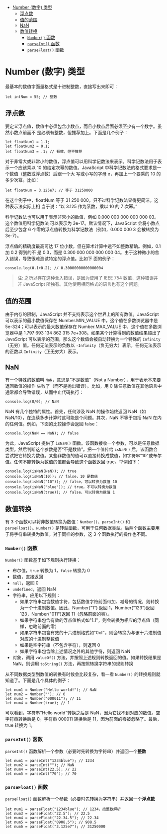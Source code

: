 <!--
 * @Description: Number 类型
 * @Author: shenxh
 * @Date: 2021-12-21 15:39:29
 * @LastEditors: shenxh
 * @LastEditTime: 2021-12-22 11:15:07
-->

- [Number (数字) 类型](#number-数字-类型)
  - [浮点数](#浮点数)
  - [值的范围](#值的范围)
  - [NaN](#nan)
  - [数值转换](#数值转换)
    - [`Number()` 函数](#number-函数)
    - [`parseInt()` 函数](#parseint-函数)
    - [`parseFloat()` 函数](#parsefloat-函数)

# Number (数字) 类型
最基本的数值字面量格式是十进制整数，直接写出来即可：

```
let intNum = 55; // 整数
```

## 浮点数
要定义浮点值，数值中必须包含小数点，而且小数点后面必须至少有一个数字。虽然小数点前面不
是必须有整数，但推荐加上。下面是几个例子：

```
let floatNum1 = 1.1;
let floatNum2 = 0.1;
let floatNum3 = .1; // 有效，但不推荐
```

对于非常大或非常小的数值，浮点值可以用科学记数法来表示。科学记数法用于表示一个应该乘以
10 的给定次幂的数值。JavaScript 中科学记数法的格式要求是一个数值（整数或浮点数）后跟一个大
写或小写的字母 e，再加上一个要乘的 10 的多少次幂。比如：

```
let floatNum = 3.125e7; // 等于 31250000
```

在这个例子中，floatNum 等于 31 250 000，只不过科学记数法显得更简洁。这种表示法实际上相
当于说：“以 3.125 作为系数，乘以 10 的 7 次幂。”

科学记数法也可以用于表示非常小的数值，例如 0.000 000 000 000 000 03。这个数值用科学记数法
可以表示为 3e-17。默认情况下，JavaScript 会将小数点后至少包含 6 个零的浮点值转换为科学记数法（例如，0.000 000 3 会被转换为 3e-7）。

浮点值的精确度最高可达 17 位小数，但在算术计算中远不如整数精确。例如，0.1 加 0.2 得到的不
是 0.3，而是 0.300 000 000 000 000 04。由于这种微小的舍入错误，导致很难测试特定的浮点值。比如下
面的例子：

```
console.log(0.1+0.2); // 0.30000000000000004
```

> 注: 之所以存在这种舍入错误，是因为使用了 IEEE 754 数值，这种错误并非 JavaScript 所独有。其他使用相同格式的语言也有这个问题。

## 值的范围
由于内存的限制，JavaScript 并不支持表示这个世界上的所有数值。JavaScript 可以表示的最小数值保存在 Number.MIN_VALUE 中，这个值在多数浏览器中是 5e-324；可以表示的最大数值保存在 Number.MAX_VALUE 中，这个值在多数浏览器中是 1.797 693 134 862 315 7e+308。如果某个计算得到的数值结果超出了 JavaScript 可以表示的范围，那么这个数值会被自动转换为一个特殊的 `Infinity`（无穷）值。任何无法表示的负数以 `-Infinity`（负无穷大）表示，任何无法表示的正数以 `Infinity`（正无穷大）表示。

## NaN
有一个特殊的数值叫 `NaN`，意思是“不是数值”（Not a Number），用于表示本来要返回数值的操作
失败了（而不是抛出错误）。比如，用 0 除任意数值在其他语言中通常都会导致错误，从而中止代码执行：

```
console.log(0/0); // NaN
```

NaN 有几个独特的属性。首先，任何涉及 NaN 的操作始终返回 NaN（如 NaN/10），在连续多步计算时这可能是个问题。其次，NaN 不等于包括 NaN 在内的任何值。例如，下面的比较操作会返回 false：

```
console.log(NaN == NaN); // false
```

为此，JavaScript 提供了 `isNaN()` 函数。该函数接收一个参数，可以是任意数据类型，然后判断这个参数是否“不是数值”。把一个值传给 `isNaN()` 后，该函数会尝试把它转换为数值。某些非数值的值可以直接转换成数值，如字符串"10"或布尔值。任何不能转换为数值的值都会导致这个函数返回 true。举例如下：

```
console.log(isNaN(NaN)); // true
console.log(isNaN(10)); // false，10 是数值
console.log(isNaN("10")); // false，可以转换为数值 10
console.log(isNaN("blue")); // true，不可以转换为数值
console.log(isNaN(true)); // false，可以转换为数值 1
```

## 数值转换
有 3 个函数可以将非数值转换为数值：`Number()`、`parseInt()` 和 `parseFloat()`。`Number()` 是转型函数，可用于任何数据类型。后两个函数主要用于将字符串转换为数值。对于同样的参数，这 3 个函数执行的操作也不同。

### `Number()` 函数
`Number()` 函数基于如下规则执行转换：
+ 布尔值，`true` 转换为 1，`false` 转换为 0
+ 数值，直接返回
+ `null`，返回 0
+ `undefined`，返回 NaN
+ 字符串，应用以下规则：
  + 如果字符串包含数值字符，包括数值字符前面带加、减号的情况，则转换为一个十进制数值。因此，Number("1") 返回 1，Number("123")返回 123，Number("011")返回 11（忽略前面的零）。
  + 如果字符串包含有效的浮点值格式如"1.1"，则会转换为相应的浮点值（同样，忽略前面的零）
  + 如果字符串包含有效的十六进制格式如"0xf"，则会转换为与该十六进制值对应的十进制整数值
  + 如果是空字符串（不包含字符），则返回 0
  + 如果字符串包含除上述情况之外的其他字符，则返回 NaN
+ 对象，调用 `valueOf()` 方法，并按照上述规则转换返回的值。如果转换结果是 NaN，则调用 `toString()` 方法，再按照转换字符串的规则转换

从不同数据类型到数值的转换有时候会比较复杂，看一看 `Number()` 的转换规则就知道了。下面是几个具体的例子：

```
let num1 = Number("Hello world!"); // NaN
let num2 = Number(""); // 0
let num3 = Number("000011"); // 11
let num4 = Number(true); // 1 
```

可以看到，字符串"Hello world"转换之后是 NaN，因为它找不到对应的数值。空字符串转换后是 0。字符串 000011 转换后是 11，因为前面的零被忽略了。最后，true 转换为 1。

### `parseInt()` 函数
`parseInt()` 函数解析一个参数（必要时先转换为字符串）并返回一个**整数**

```
let num1 = parseInt("1234blue"); // 1234
let num2 = parseInt(""); // NaN
let num4 = parseInt(22.5); // 22
let num5 = parseInt("70"); // 70
```

### `parseFloat()` 函数
`parseFloat()` 函数解析一个参数（必要时先转换为字符串）并返回一个**浮点数**

```
let num1 = parseFloat("1234blue"); // 1234，按整数解析
let num3 = parseFloat("22.5"); // 22.5
let num4 = parseFloat("22.34.5"); // 22.34
let num5 = parseFloat("0908.5"); // 908.5
let num6 = parseFloat("3.125e7"); // 31250000
```
